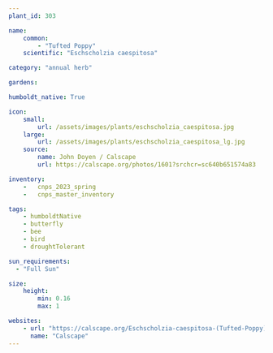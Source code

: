 ```yaml
---
plant_id: 303 

name: 
    common: 
        - "Tufted Poppy"  
    scientific: "Eschscholzia caespitosa"  

category: "annual herb"

gardens:

humboldt_native: True

icon: 
    small: 
        url: /assets/images/plants/eschscholzia_caespitosa.jpg 
    large: 
        url: /assets/images/plants/eschscholzia_caespitosa_lg.jpg 
    source: 
        name: John Doyen / Calscape 
        url: https://calscape.org/photos/1601?srchcr=sc640b651574a83 

inventory: 
    -   cnps_2023_spring
    -   cnps_master_inventory

tags: 
    - humboldtNative
    - butterfly
    - bee
    - bird
    - droughtTolerant

sun_requirements:
  - "Full Sun"

size:
    height: 
        min: 0.16
        max: 1

websites:
    - url: "https://calscape.org/Eschscholzia-caespitosa-(Tufted-Poppy)"
      name: "Calscape"
---
```









